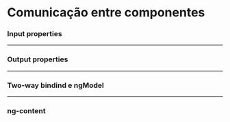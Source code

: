 # Comunicação entre componentes

###  Input properties







---

### Output properties









---

### Two-way bindind e ngModel









---

### ng-content
